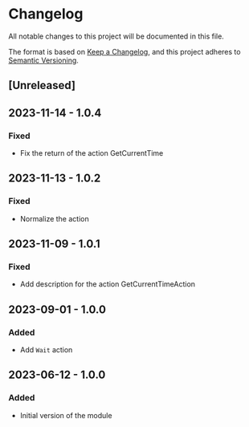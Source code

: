 # Changelog

All notable changes to this project will be documented in this file.

The format is based on [Keep a Changelog](https://keepachangelog.com/en/1.0.0/),
and this project adheres to [Semantic Versioning](https://semver.org/spec/v2.0.0.html).

## [Unreleased]

## 2023-11-14 - 1.0.4

### Fixed

- Fix the return of the action GetCurrentTime

## 2023-11-13 - 1.0.2

### Fixed

- Normalize the action

## 2023-11-09 - 1.0.1

### Fixed

- Add description for the action GetCurrentTimeAction

## 2023-09-01 - 1.0.0

### Added

- Add `Wait` action


## 2023-06-12 - 1.0.0

### Added

- Initial version of the module

